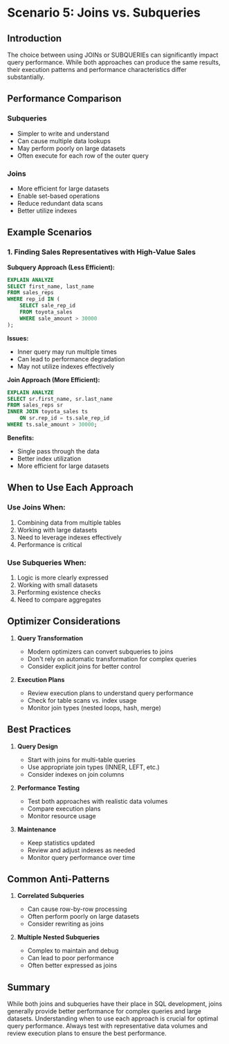 # Scenario 5: Joins vs. Subqueries

## Introduction

The choice between using JOINs or SUBQUERIEs can significantly impact query performance. While both approaches can produce the same results, their execution patterns and performance characteristics differ substantially.

## Performance Comparison

### Subqueries
- Simpler to write and understand
- Can cause multiple data lookups
- May perform poorly on large datasets
- Often execute for each row of the outer query

### Joins
- More efficient for large datasets
- Enable set-based operations
- Reduce redundant data scans
- Better utilize indexes

## Example Scenarios

### 1. Finding Sales Representatives with High-Value Sales

**Subquery Approach (Less Efficient):**
```sql
EXPLAIN ANALYZE
SELECT first_name, last_name
FROM sales_reps
WHERE rep_id IN (
    SELECT sale_rep_id
    FROM toyota_sales
    WHERE sale_amount > 30000
);
```
**Issues:**
- Inner query may run multiple times
- Can lead to performance degradation
- May not utilize indexes effectively

**Join Approach (More Efficient):**
```sql
EXPLAIN ANALYZE
SELECT sr.first_name, sr.last_name
FROM sales_reps sr
INNER JOIN toyota_sales ts 
    ON sr.rep_id = ts.sale_rep_id
WHERE ts.sale_amount > 30000;
```
**Benefits:**
- Single pass through the data
- Better index utilization
- More efficient for large datasets

## When to Use Each Approach

### Use Joins When:
1. Combining data from multiple tables
2. Working with large datasets
3. Need to leverage indexes effectively
4. Performance is critical

### Use Subqueries When:
1. Logic is more clearly expressed
2. Working with small datasets
3. Performing existence checks
4. Need to compare aggregates

## Optimizer Considerations

1. **Query Transformation**
   - Modern optimizers can convert subqueries to joins
   - Don't rely on automatic transformation for complex queries
   - Consider explicit joins for better control

2. **Execution Plans**
   - Review execution plans to understand query performance
   - Check for table scans vs. index usage
   - Monitor join types (nested loops, hash, merge)

## Best Practices

1. **Query Design**
   - Start with joins for multi-table queries
   - Use appropriate join types (INNER, LEFT, etc.)
   - Consider indexes on join columns

2. **Performance Testing**
   - Test both approaches with realistic data volumes
   - Compare execution plans
   - Monitor resource usage

3. **Maintenance**
   - Keep statistics updated
   - Review and adjust indexes as needed
   - Monitor query performance over time

## Common Anti-Patterns

1. **Correlated Subqueries**
   - Can cause row-by-row processing
   - Often perform poorly on large datasets
   - Consider rewriting as joins

2. **Multiple Nested Subqueries**
   - Complex to maintain and debug
   - Can lead to poor performance
   - Often better expressed as joins

## Summary

While both joins and subqueries have their place in SQL development, joins generally provide better performance for complex queries and large datasets. Understanding when to use each approach is crucial for optimal query performance. Always test with representative data volumes and review execution plans to ensure the best performance.
